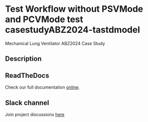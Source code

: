 # Test Workflow without PSVMode and PCVMode test casestudyABZ2024-tastdmodel
Mechanical Lung Ventilator ABZ2024 Case Study

## Description





## ReadTheDocs

Check our full documentation [online](https://castd.readthedocs.io/).

## Slack channel

Join project discussions [here](https://astd-cse.slack.com/)
